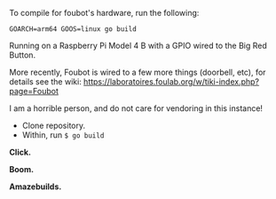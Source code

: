To compile for foubot's hardware, run the following:

	GOARCH=arm64 GOOS=linux go build

Running on a Raspberry Pi Model 4 B with a GPIO wired to the Big Red Button.

More recently, Foubot is wired to a few more things (doorbell, etc), for
details see the wiki:
https://laboratoires.foulab.org/w/tiki-index.php?page=Foubot

I am a horrible person, and do not care for vendoring in this instance!

- Clone repository.
- Within, run `$ go build`

**Click.**

**Boom.**

**Amazebuilds.**
